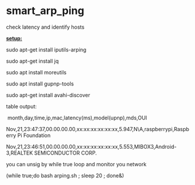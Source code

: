 # smart_arp_ping
check latency and identify hosts
<p><span style="text-decoration: underline;"><strong>setup:</strong></span></p>
<p>sudo apt-get install iputils-arping</p>
<p>sudo apt-get install jq</p>
<p>sudo apt install moreutils</p>
<p>sudo apt install gupnp-tools</p>
<p>sudo apt-get install avahi-discover</p>
<p>table output:</p>
<p>&nbsp;month,day,time,ip,mac,latency(ms),model(upnp),mds,OUI</p>
<p>Nov,21,23:47:37,00.00.00.00,xx:xx:xx:xx:xx:xx,5.947,N\A,raspberrypi,Raspberry Pi Foundation</p>
<p>Nov,21,23:46:51,00.00.00.00,xx:xx:xx:xx:xx:xx,5.553,MIBOX3,Android-3,REALTEK SEMICONDUCTOR CORP.</p>
<p>you can unsig by while true loop and monitor you network</p>
<p>(while true;do bash arping.sh ; sleep 20 ; done&amp;)</p>
